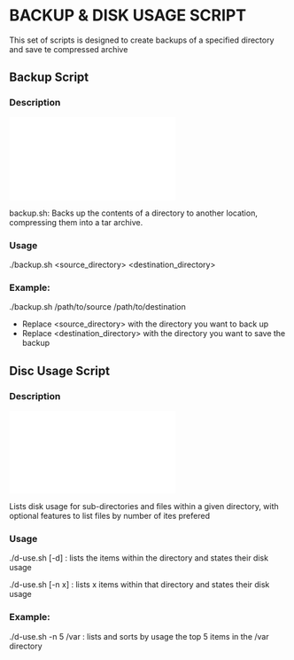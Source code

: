 # BACKUP & DISK USAGE SCRIPT

This set of scripts is designed to create backups of a specified directory and save te compressed archive 

## Backup Script

### Description

![backup script](./backup.sh)

backup.sh: Backs up the contents of a directory to another location, compressing them into a tar archive.

### Usage

./backup.sh <source_directory> <destination_directory>

### Example:

./backup.sh /path/to/source /path/to/destination

 - Replace <source_directory> with the directory you want to back up
 - Replace <destination_directory> with the directory you want to save the backup


## Disc Usage Script

### Description

![disk usage script](./d-use.sh)

Lists disk usage for sub-directories and files within a given directory, with optional features to list files by number of ites prefered

### Usage

./d-use.sh [-d] <directory> : lists the items within the directory and states their disk usage

./d-use.sh [-n x] <directory> : lists x items within that directory and states their disk usage

### Example:

./d-use.sh -n 5 /var : lists and sorts by usage the top 5 items in the /var directory
